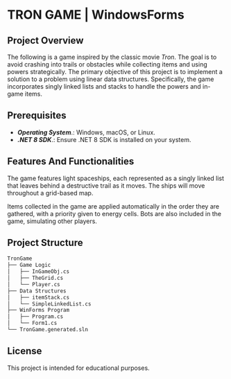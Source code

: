 ﻿# TRON GAME | WindowsForms 

## Project Overview
The following is a game inspired by the classic movie _Tron_. The goal is to avoid crashing into trails or obstacles while collecting items and using powers strategically. The primary objective of this project is to implement a solution to a problem using linear data structures. Specifically, the game incorporates singly linked lists and  stacks to handle the powers and in-game items.

## Prerequisites
- _**Operating System**_.: Windows, macOS, or Linux.
- _**.NET 8 SDK**_.: Ensure .NET 8 SDK is installed on your system.

## Features And Functionalities
The game features light spaceships, each represented as a singly linked list that leaves behind a destructive trail as it moves. The ships will move throughout a grid-based map. 

Items collected in the game are applied automatically in the order they are gathered, with a priority given to energy cells. Bots are also included in the game, simulating other players.

## Project Structure
```sh
TronGame
├── Game Logic            
│   ├── InGameObj.cs
│   ├── TheGrid.cs
│   └── Player.cs           
├── Data Structures        
│   ├── itemStack.cs        
│   └── SimpleLinkedList.cs 
├── WinForms Program 
│   ├── Program.cs
│   └── Form1.cs            
└── TronGame.generated.sln             
```

## License 
This project is intended for educational purposes.